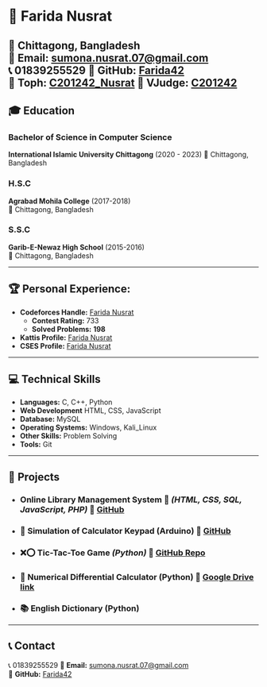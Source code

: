 # 🚀 Farida Nusrat

📍 Chittagong, Bangladesh  
📧 **Email:** sumona.nusrat.07@gmail.com  
📞 01839255529
🔗 **GitHub:** [Farida42](https://github.com/Farida42)  
🔗 **Toph:** [C201242_Nusrat](https://toph.co/u/C201242_Nusrat)
🔗 **VJudge:** [C201242](https://vjudge.net/user/C201242)
---

## 🎓 Education

### Bachelor of Science in Computer Science
**International Islamic University Chittagong** (2020 - 2023)
📍 Chittagong, Bangladesh  

### H.S.C  
**Agrabad Mohila College** (2017-2018)  
📍 Chittagong, Bangladesh  

### S.S.C  
**Garib-E-Newaz High School** (2015-2016)  
📍 Chittagong, Bangladesh  

---

## 🏆 Personal Experience:
- **Codeforces Handle:** [Farida Nusrat](https://codeforces.com/profile/c201242)  
  - **Contest Rating:** 733  
  - **Solved Problems:** **198**  
- **Kattis Profile:** [Farida Nusrat](https://open.kattis.com/users/farida-nusrat)  
- **CSES Profile:** [Farida Nusrat](https://cses.fi/user/99559)  
---

## 💻 Technical Skills

- **Languages:** C, C++, Python
- **Web Development** HTML, CSS, JavaScript
- **Database:** MySQL
- **Operating Systems:** Windows, Kali_Linux
- **Other Skills:** Problem Solving  
- **Tools:** Git  

---

## 🚀 Projects
- ### **Online Library Management System** 🌱 _(HTML, CSS, SQL, JavaScript, PHP)_ 🔗 **[GitHub](https://github.com/Farida42/Library-Management-System)**  
- ### 🔢 **Simulation of Calculator Keypad** (Arduino)  🔗 **[GitHub](https://github.com/Farida42/EEE_project_calculator)**
- ### ❌⭕ **Tic-Tac-Toe Game** _(Python)_  🔗 **[GitHub Repo](https://github.com/Farida42/Software-Engineering-Lab/tree/main/Project%20without%20framework)**
- ### 🔢 **Numerical Differential Calculator** (Python)  🔗 **[Google Drive link](https://drive.google.com/drive/u/0/folders/1DJA1mNemN734rqzuwFZaH6nQSfLdx0xP)**
- ### 📚 **English Dictionary** (Python)  
---

## 📞 Contact  
📞 01839255529
📧 **Email:** sumona.nusrat.07@gmail.com  
🔗 **GitHub:** [Farida42](https://github.com/Farida42)  
